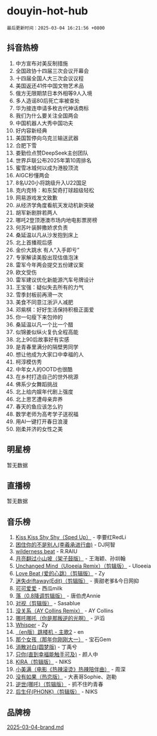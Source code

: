 # douyin-hot-hub

`最后更新时间：2025-03-04 16:21:56 +0800`

## 抖音热榜

1. 中方宣布对美反制措施
1. 全国政协十四届三次会议开幕会
1. 十四届全国人大三次会议议程
1. 美国返还41件中国文物艺术品
1. 俄方无限期禁日本外相等9人入境
1. 多人造谣80后死亡率被查处
1. 华为接连申请多枚古代神话商标
1. 我们为什么要关注全国两会
1. 中国机器人大秀中国功夫
1. 好内容新经典
1. 美国暂停向乌克兰输送武器
1. 合肥下雪
1. 娄勤俭点赞DeepSeek主创团队
1. 世界乒联公布2025年第10周排名
1. 蜜雪冰城何以成为港股顶流
1. AIGC秒懂两会
1. 8名U20小将跳级升入U22国足
1. 克内克特：和东契奇打球超级轻松
1. 网易游戏发文致歉
1. 从经济学角度看航天发动机新突破
1. 胡军新剧胖若两人
1. 哪吒2登顶港澳市场内地电影票房榜
1. 何苏叶装醉撒娇求负责
1. 桑延温以凡从沙发抱到床上
1. 北上首播观后感
1. 金价大跳水 有人“入手即亏”
1. 专家解读美股出现估值泡沫
1. 雷军今年两会提交五份建议案
1. 欧文受伤
1. 雷军建议优化新能源汽车号牌设计
1. 王宝强：疑似失去所有的力气
1. 雪季封板前再滑一次
1. 美食不同意江浙沪人减肥
1. 邓紫棋：好好生活保持积极正面爱
1. 你一句瘦下来包帅的
1. 桑延温以凡一个比一个醋
1. 似锦姜似纵火复仇全程高能
1. 北上90后故事好有实感
1. 是青春里满分的隔壁男同学
1. 想让他成为大家口中幸福的人
1. 柯淳模仿秀
1. 中年女人的OOTD也很酷
1. 在乡村打造自己的世外桃源
1. 佛系少女舞蹈挑战
1. 北上给内娱年代剧上强度
1. 北上思艺遭母亲弃养
1. 春天的鱼应该怎么钓
1. 数学老师为高考学子送祝福
1. 用AI一键打开春日浪漫
1. 刚柔并济的女性之美

## 明星榜

暂无数据

## 直播榜

暂无数据

## 音乐榜

1. [Kiss Kiss Shy Shy（Sped Up）](https://sf3-cdn-tos.douyinstatic.com/obj/tos-cn-ve-2774/oYpXDAeGgQK0zfPaji7iKUixpCXFGILeLGmvYA) - 李要红RedLi
1. [困住你的不是别人(李羲承进行曲)](https://sf3-cdn-tos.douyinstatic.com/obj/tos-cn-ve-2774/okWrrVL1iQGZbfHVeCPAe7IaerYfM2jEQi5mNI) - DJ阿智
1. [wilderness beat](https://sf3-cdn-tos.douyinstatic.com/obj/tos-cn-ve-2774/o0oBmODSFCpfFdLRGzAAFC2ah9AIMEQfAOueVE) - R.RAIU
1. [月亮翻过小山坡（架子鼓版）](https://sf3-cdn-tos.douyinstatic.com/obj/tos-cn-ve-2774/oMNeN2LYSVP6MMtoAQFGfeQDeftQqYPEErIl8Y) - 王海颖、孙圳翰
1. [Unchanged Mind（Uloeeia Remix）（剪辑版）](https://sf3-cdn-tos.douyinstatic.com/obj/tos-cn-ve-2774/oIHYu1YfsziJqmggAqBsXOiiI2Y1QB6I61RsMW) - Uloeeia
1. [Love Beat  (爱的心跳）（剪辑版）](https://sf3-cdn-tos.douyinstatic.com/obj/tos-cn-ve-2774/oUlARwvEINIisZ9nCnKMZiYFGfCCYLtDADDBge) - Zy
1. [迷失driftaway(Edit)（剪辑版）](https://sf6-cdn-tos.douyinstatic.com/obj/tos-cn-ve-2774/ogaa1xGNeFO6FCaMgO8PzzAceEI4fBLDMi15H3) - 喪甜老爹&今日网抑
1. [可可爱爱](https://sf3-cdn-tos.douyinstatic.com/obj/tos-cn-ve-2774/0deb1e75aea643b9927ba26aaafa29dd) - 西瓜milk
1. [落（0.8降调剪辑版）](https://sf3-cdn-tos.douyinstatic.com/obj/tos-cn-ve-2774/ociN0WUv3APijBYr6DUmAHmdkZ5MjM6gIF3iA) - 唐伯虎Annie
1. [对视（剪辑版）](https://sf3-cdn-tos.douyinstatic.com/obj/tos-cn-ve-2774/ogKtIhiB0WfAa18F9z3uWODMtZi2ysB1VuAIsQ) - Sasablue
1. [没关系（AY Collins Remix）](https://sf3-cdn-tos.douyinstatic.com/obj/tos-cn-ve-2774/oIBbI5Ghw4zdUCQMJrDEFaAQilZP3EIDSi7MW) - AY Collins
1. [哪吒哪吒（你是那叛逆的光啊）](https://sf3-cdn-tos.douyinstatic.com/obj/tos-cn-ve-2774/oUkQCgCDnBanFehFEFQDxCQntAOIfp9gyZYFVo) - 沪滔
1. [Whisper](https://sf3-cdn-tos.douyinstatic.com/obj/tos-cn-ve-2774/oEeYKDxIDCFuArkftgkGqCnG7xZtRC2rEMKBQi) - Zy
1. [（en版）跳楼机 - 主歌2](https://sf3-cdn-tos.douyinstatic.com/obj/tos-cn-ve-2774/oklN6GvgQ2L8DpPeaAGf1gPeyKzjXFwHIwoCZv) - en
1. [那个女孩（那年你刚刚大一）](https://sf3-cdn-tos.douyinstatic.com/obj/tos-cn-ve-2774/o4IZw7TlivwiBBBMA2rIgWrGNIrjFroh6bPqQ) - 宝石Gem
1. [消散对白(圆梦版)](https://sf3-cdn-tos.douyinstatic.com/obj/tos-cn-ve-2774/og4jB5I5IizzoZVAAAzWgBMAsMDWoArfwBOiFs) - 丁禹兮
1. [只你(直到幸福能触手可及)](https://sf3-cdn-tos.douyinstatic.com/obj/tos-cn-ve-2774/o0lBkRDzFTeaVSUz3ZZSCBVtZ5DIMQGfgmEAuE) - 颜人中
1. [KIRA（剪辑版）](https://sf3-cdn-tos.douyinstatic.com/obj/tos-cn-ve-2774/o0Bq3TvdHqOfzihWrHyABMociuMA3Inwsbx9Wi) - NIKS
1. [小美满（电影《热辣滚烫》热辣陪伴曲）](https://sf3-cdn-tos.douyinstatic.com/obj/tos-cn-ve-2774/o0GAn2lSgfZIDUgtevCGDQYnFg4CwnrBaxbTZL) - 周深
1. [没有如果（热恋版）](https://sf3-cdn-tos.douyinstatic.com/obj/tos-cn-ve-2774/o4iETqbxIThtCXlBeV0DfAhZsbCFGhagYupnMx) - 大表哥Sophie、迦勒
1. [逆世(哪吒)（剪辑版）](https://sf3-cdn-tos.douyinstatic.com/obj/tos-cn-ve-2774/oMIEZAfEogrLnzfDWMBiZKCWuXIUFLtRDsOFWs) - 抓不住旳青春
1. [后生仔(PHONK)（剪辑版）](https://sf3-cdn-tos.douyinstatic.com/obj/tos-cn-ve-2774/o0TzmfumdQAJ1aGG9F5LfTXIYeGcqYKRPAeFdJ) - NIKS

## 品牌榜

[2025-03-04-brand.md](2025-03-04-brand.md)
